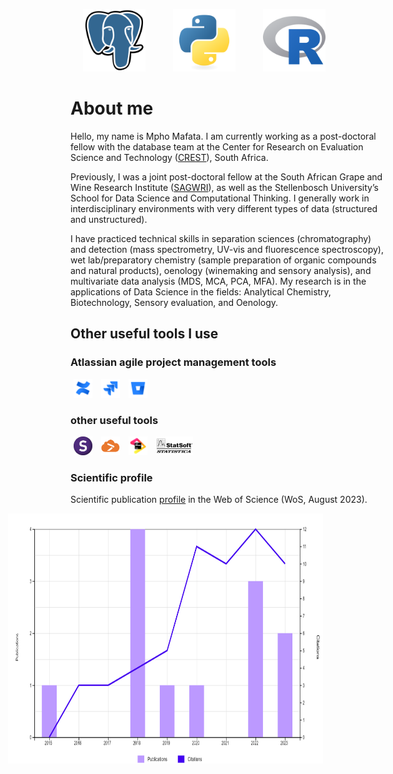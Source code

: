 <p>
 		<img height="100" src="./assets/postgresql-original.svg" hspace="20" >
 		<img height="100" src="./assets/python-original.svg" hspace="20" >
 		<img height="100" src="./assets/r-original.svg" hspace="20" >
</p>

# About me
Hello, my name is Mpho Mafata. I am currently working as a post-doctoral fellow with the database team at the Center for Research on Evaluation Science and Technology ([CREST](https://www0.sun.ac.za/crest/)), South Africa. 

Previously, I was a joint post-doctoral fellow at the South African Grape and Wine Research Institute ([SAGWRI](https://sagwri.sun.ac.za/)), as well as the Stellenbosch University’s School for Data Science and Computational Thinking. I generally work in interdisciplinary environments with very different types of data (structured and unstructured). 

I have practiced technical skills in separation sciences (chromatography) and detection (mass spectrometry, UV-vis and fluorescence spectroscopy), wet lab/preparatory chemistry (sample preparation of organic compounds and natural products), oenology (winemaking and sensory analysis), and multivariate data analysis (MDS, MCA, PCA, MFA). 
My research is in the applications of Data Science in the fields: Analytical Chemistry, Biotechnology, Sensory evaluation, and Oenology.  

## Other useful tools I use
### Atlassian agile project management tools
<p>
		<img height="30" src="./assets/confluence-original.svg" hspace="5" >
		<img height="30" src="./assets/jira-original.svg" hspace="5" >
 		<img height="30" src="./assets/bitbucket-original.svg" hspace="5" >	
</p>

### other useful tools
<p>
		<img height="30" src="./assets/SIMCA.jpg" hspace="5" >
		<img height="30" src="./assets/xlstat.png" hspace="5" >
		<img height="30" src="./assets/jetbrains-original.svg" hspace="5" >
		<img height="30" src="./assets/statistica.png" hspace="5" >
</p>

### Scientific profile
Scientific publication [profile](https://www-webofscience-com.ez.sun.ac.za/wos/woscc/citation-report/d8a08e1f-cf07-48b2-ae3e-e15be173c223-a0c88989) in the Web of Science (WoS, August 2023).
<p>
<img height="400" align="right" src="./assets/mafata_wos.jpg" hspace="100" >

</p>
